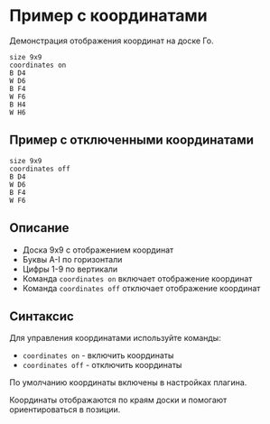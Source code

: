 # Пример с координатами

Демонстрация отображения координат на доске Го.

```goboard
size 9x9
coordinates on
B D4
W D6
B F4
W F6
B H4
W H6
```

## Пример с отключенными координатами

```goboard
size 9x9
coordinates off
B D4
W D6
B F4
W F6
```

## Описание

- Доска 9x9 с отображением координат
- Буквы A-I по горизонтали
- Цифры 1-9 по вертикали
- Команда `coordinates on` включает отображение координат
- Команда `coordinates off` отключает отображение координат

## Синтаксис

Для управления координатами используйте команды:
- `coordinates on` - включить координаты
- `coordinates off` - отключить координаты

По умолчанию координаты включены в настройках плагина.

Координаты отображаются по краям доски и помогают ориентироваться в позиции.

